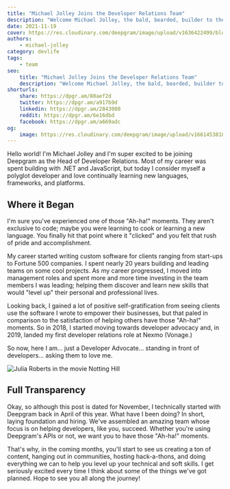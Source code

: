 ```yaml
---
title: "Michael Jolley Joins the Developer Relations Team"
description: "Welcome Michael Jolley, the bald, bearded, builder to the Deepgram Developer Relations team."
date: 2021-11-19
cover: https://res.cloudinary.com/deepgram/image/upload/v1636422499/blog/2021/11/michael-jolley-joins-deepgram/birmingham-city-scape.jpg
authors:
    - michael-jolley
category: devlife
tags:
    - team
seo:
    title: "Michael Jolley Joins the Developer Relations Team"
    description: "Welcome Michael Jolley, the bald, bearded, builder to the Deepgram Developer Relations team."
shorturls:
    share: https://dpgr.am/80aef2d
    twitter: https://dpgr.am/a917b9d
    linkedin: https://dpgr.am/2843080
    reddit: https://dpgr.am/6e16dbd
    facebook: https://dpgr.am/a669adc
og:
    image: https://res.cloudinary.com/deepgram/image/upload/v1661453818/blog/michael-jolley-joins-deepgram/ograph.png
---
```


Hello world! I'm Michael Jolley and I'm super excited to be joining Deepgram as
the Head of Developer Relations. Most of my career was spent building with .NET
and JavaScript, but today I consider myself a polyglot developer and love
continually learning new languages, frameworks, and platforms.

## Where it Began

I'm sure you've experienced one of those "Ah-ha!" moments. They aren't exclusive
to code; maybe you were learning to cook or learning a new language. You finally
hit that point where it "clicked" and you felt that rush of pride and
accomplishment.

My career started writing custom software for clients ranging from start-ups to
Fortune 500 companies. I spent nearly 20 years building and leading
teams on some cool projects. As my career progressed, I moved into
management roles and spent more and more time investing in the team members I
was leading; helping them discover and learn new skills that would "level up"
their personal and professional lives.

Looking back, I gained a lot of positive self-gratification from
seeing clients use the software I wrote to empower their businesses, but that paled
in comparison to the satisfaction of helping others have those "Ah-ha!" moments.
So in 2018, I started moving towards developer advocacy and, in 2019, landed my
first developer relations role at Nexmo (Vonage.)

So now, here I am... just a Developer Advocate... standing in front of
developers... asking them to love me.

![Julia Roberts in the movie Notting Hill](https://res.cloudinary.com/deepgram/image/upload/v1636427833/blog/2021/11/michael-jolley-joins-deepgram/justagirl.png)

## Full Transparency

Okay, so although this post is dated for November, I technically started with
Deepgram back in April of this year. What have I been doing? In short, laying
foundation and hiring. We've assembled an amazing team whose focus is on helping
developers, like you, succeed. Whether you're using Deepgram's APIs or not, we
want you to have those "Ah-ha!" moments.

That's why, in the coming months, you'll start to see us creating a ton of
content, hanging out in communities, hosting hack-a-thons, and doing everything
we can to help you level up your technical and soft skills. I get seriously
excited every time I think about some of the things we've got planned. Hope to
see you all along the journey!

